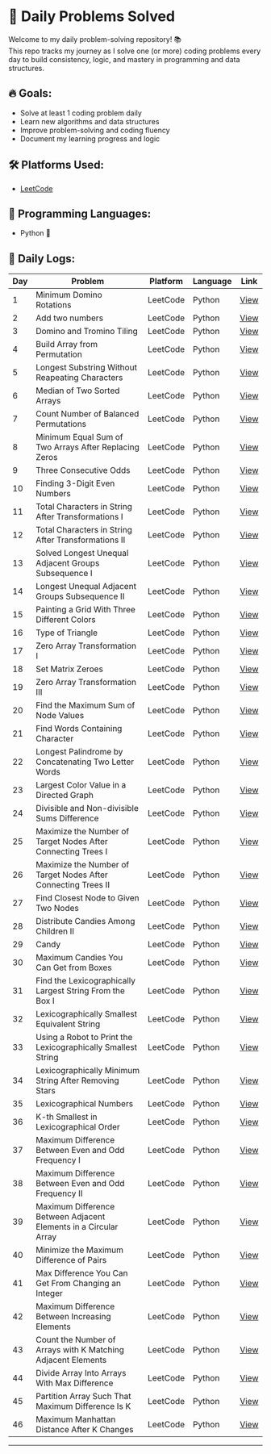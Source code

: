 # 🧠 Daily Problems Solved

Welcome to my daily problem-solving repository! 📚  
This repo tracks my journey as I solve one (or more) coding problems every day to build consistency, logic, and mastery in programming and data structures.
  
## 🔥 Goals:  
- Solve at least 1 coding problem daily         
- Learn new algorithms and data structures  
- Improve problem-solving and coding fluency    
- Document my learning progress and logic
  
## 🛠 Platforms Used:  
- [LeetCode](https://leetcode.com/u/RYS4F5qzcp/) 

## 🚀 Programming Languages:  
- Python 🐍

## 📅 Daily Logs:

| Day | Problem                    | Platform | Language | Link                        |
|-----|----------------------------|----------|----------|-----------------------------|
| 1   | Minimum Domino Rotations   | LeetCode | Python   | [View](./day01/minimum-domino-rotations.py) |
| 2   | Add two numbers   | LeetCode | Python   | [View](./day02/Add-two-numbers.py) |
| 3   | Domino and Tromino Tiling   | LeetCode | Python   | [View](./day03/Domino-and-Tromino-Tiling.py) |
| 4   | Build Array from Permutation  | LeetCode | Python   | [View](./day04/Build-Array-from-Permutation.py) |
| 5   | Longest Substring Without Reapeating Characters   | LeetCode | Python   | [View](./day05/Longest-Substring-Without-Repeating-Characters.py) |
| 6   | Median of Two Sorted Arrays   | LeetCode | Python   | [View](./day06/Median-of-Two-Sorted-Arrays.py) |
| 7   | Count Number of Balanced Permutations | LeetCode | Python   | [View](./day07/Count-Number-of-Balanced-Permutations.py) |
| 8   | Minimum Equal Sum of Two Arrays After Replacing Zeros | LeetCode | Python   | [View](./day08/Minimum-Equal-Sum-of-Two-Arrays-After-Replacing-Zeros.py) |
| 9   | Three Consecutive Odds   | LeetCode | Python   | [View](./day09/Three-Consecutive-Odds.py) |
| 10  | Finding 3-Digit Even Numbers   | LeetCode | Python   | [View](./day10/Finding-3-Digit-Even-Numbers.py) |
| 11  | Total Characters in String After Transformations I   | LeetCode | Python   | [View](./day11/Total-Characters-in-String-After-Transformations-I.py) |
| 12   | Total Characters in String After Transformations II   | LeetCode | Python   | [View](./day12/Total-Characters-in-String-After-Transformations-II.py) |
| 13   | Solved Longest Unequal Adjacent Groups Subsequence I   | LeetCode | Python   | [View](./day13/Longest-Unequal-Adjacent-Groups-Subsequence-I.py) |
| 14   | Longest Unequal Adjacent Groups Subsequence II   | LeetCode | Python   | [View](./day14/Longest-Unequal-Adjacent-Groups-Subsequence-II.py) |
| 15   | Painting a Grid With Three Different Colors   | LeetCode | Python   | [View](./day15/Painting-a-Grid-With-Three-Different-Colors.py) |
| 16   | Type of Triangle  | LeetCode | Python   | [View](./day16/Type-of-Triangle.py) |
| 17   | Zero Array Transformation I  | LeetCode | Python   | [View](./day17/Zero-Array-Transformation-I.py) |
| 18   | Set Matrix Zeroes  | LeetCode | Python   | [View](./day18/Set-Matrix-Zeroes.py) |
| 19   | Zero Array Transformation III   | LeetCode | Python   | [View](./day19/Zero-Array-Transformation-III.py) |
| 20   | Find the Maximum Sum of Node Values  | LeetCode | Python   | [View](./day20/Find-the-Maximum-Sum-of-Node-Values.py) |
| 21   | Find Words Containing Character  | LeetCode | Python   | [View](./day21/Find-Words-Containing-Character.py) |
| 22   | Longest Palindrome by Concatenating Two Letter Words  | LeetCode | Python   | [View](./day22/Longest-Palindrome-by-Concatenating-Two-Letter-Words.py) |
| 23   | Largest Color Value in a Directed Graph  | LeetCode | Python   | [View](./day23/Largest-Color-Value-in-a-Directed-Graph.py) |
| 24   | Divisible and Non-divisible Sums Difference  | LeetCode | Python   | [View](./day24/Divisible-and-Non-divisible-Sums-Difference.py) |
| 25   | Maximize the Number of Target Nodes After Connecting Trees I  | LeetCode | Python   | [View](./day25/Maximize-the-Number-of-Target-Nodes-After-Connecting-Trees-I.py) |
| 26   | Maximize the Number of Target Nodes After Connecting Trees II  | LeetCode | Python   | [View](./day26/Maximize-the-Number-of-Target-Nodes-After-Connecting-Trees-II.py) |
| 27   | Find Closest Node to Given Two Nodes  | LeetCode | Python   | [View](./day27/Find-Closest-Node-to-Given-Two-Nodes.py) |
| 28   | Distribute Candies Among Children II  | LeetCode | Python   | [View](./day28/Distribute-Candies-Among-Children-II.py) |
| 29   | Candy  | LeetCode | Python   | [View](./day29/Candy.py) |
| 30   | Maximum Candies You Can Get from Boxes  | LeetCode | Python   | [View](./day30/Maximum-Candies-You-Can-Get-from-Boxes.py) |
| 31   | Find the Lexicographically Largest String From the Box I  | LeetCode | Python   | [View](./day31/Find-the-Lexicographically-Largest-String-From-the-Box-I.py) |
| 32   | Lexicographically Smallest Equivalent String  | LeetCode | Python   | [View](./day32/Lexicographically-Smallest-Equivalent-String.py) |
| 33   | Using a Robot to Print the Lexicographically Smallest String  | LeetCode | Python   | [View](./day33/Using-a-Robot-to-Print-the-Lexicographically-Smallest-String.py) |
| 34   | Lexicographically Minimum String After Removing Stars  | LeetCode | Python   | [View](./day34/Lexicographically-Minimum-String-After-Removing-Stars.py) |
| 35   | Lexicographical Numbers  | LeetCode | Python   | [View](./day35/Lexicographical-Numbers.py) |
| 36   | K-th Smallest in Lexicographical Order  | LeetCode | Python   | [View](./day36/K-th-Smallest-in-Lexicographical-Order.py) |
| 37   | Maximum Difference Between Even and Odd Frequency I  | LeetCode | Python   | [View](./day37/Maximum-Difference-Between-Even-and-Odd-Frequency-I.py) |
| 38   | Maximum Difference Between Even and Odd Frequency II  | LeetCode | Python   | [View](./day38/Maximum-Difference-Between-Even-and-Odd-Frequency-II.py) |
| 39   | Maximum Difference Between Adjacent Elements in a Circular Array  | LeetCode | Python   | [View](./day39/Maximum-Difference-Between-Adjacent-Elements-in-a-Circular-Array.py) |
| 40   | Minimize the Maximum Difference of Pairs  | LeetCode | Python   | [View](./day40/Minimize-the-Maximum-Difference-of-Pairs.py) |
| 41   | Max Difference You Can Get From Changing an Integer  | LeetCode | Python   | [View](./day41/Max-Difference-You-Can-Get-From-Changing-an-Integer.py) |
| 42   | Maximum Difference Between Increasing Elements  | LeetCode | Python   | [View](./day42/Maximum-Difference-Between-Increasing-Elements.py) |
| 43   | Count the Number of Arrays with K Matching Adjacent Elements  | LeetCode | Python   | [View](./day43/Count-the-Number-of-Arrays-with-K-Matching-Adjacent-Elements.py) |
| 44   | Divide Array Into Arrays With Max Difference  | LeetCode | Python   | [View](./day44/Divide-Array-Into-Arrays-With-Max-Difference.py) |
| 45   | Partition Array Such That Maximum Difference Is K  | LeetCode | Python   | [View](./day45/Partition-Array-Such-That-Maximum-Difference-Is-K.py) |
| 46   | Maximum Manhattan Distance After K Changes  | LeetCode | Python   | [View](./day46/Maximum-Manhattan-Distance-After-Changes.py) |
---
